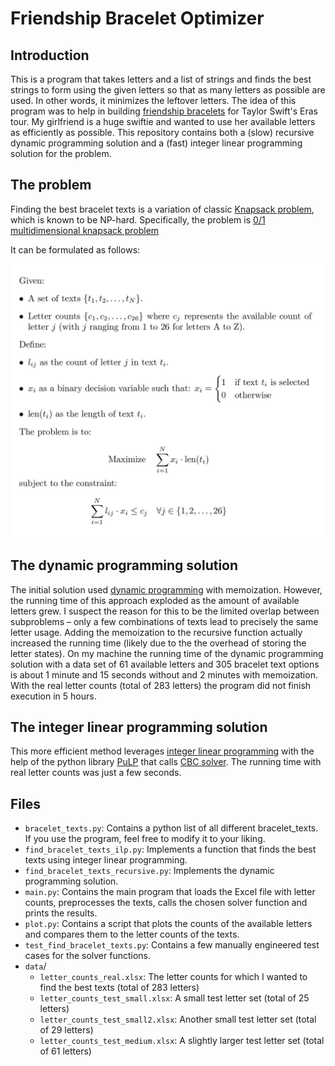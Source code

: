 # Friendship Bracelet Optimizer

## Introduction

This is a program that takes letters and a list of strings and finds the best strings to form using the given letters so that as many letters as possible are used. In other words, it minimizes the leftover letters. The idea of this program was to help in building [friendship bracelets](https://www.theguardian.com/music/2024/feb/07/taylor-swift-eras-tour-australia-friendship-bracelets-inspiration-beads-explained) for Taylor Swift's Eras tour. My girlfriend is a huge swiftie and wanted to use her available letters as efficiently as possible. This repository contains both a (slow) recursive dynamic programming solution and a (fast) integer linear programming solution for the problem.

## The problem

Finding the best bracelet texts is a variation of classic [Knapsack problem](https://en.wikipedia.org/wiki/Knapsack_problem), which is known to be NP-hard. Specifically, the problem is [0/1 multidimensional knapsack problem](https://www.scirp.org/journal/paperinformation?paperid=87646)

It can be formulated as follows:

![Bracelet problem mathematical formulation](bracelet_problem.jpg)

## The dynamic programming solution

The initial solution used [dynamic programming](https://en.wikipedia.org/wiki/Dynamic_programming) with memoization. However, the running time of this approach exploded as the amount of available letters grew. I suspect the reason for this to be the limited overlap between subproblems – only a few combinations of texts lead to precisely the same letter usage. Adding the memoization to the recursive function actually increased the running time (likely due to the the overhead of storing the letter states). On my machine the running time of the dynamic programming solution with a data set of 61 available letters and 305 bracelet text options is about 1 minute and 15 seconds without and 2 minutes with memoization. With the real letter counts (total of 283 letters) the program did not finish execution in 5 hours.

## The integer linear programming solution

This more efficient method leverages [integer linear programming](https://en.wikipedia.org/wiki/Integer_programming) with the help of the python library [PuLP](https://pypi.org/project/PuLP/) that calls [CBC solver](https://github.com/coin-or/Cbc). The running time with real letter counts was just a few seconds.

## Files

- `bracelet_texts.py`: Contains a python list of all different bracelet_texts. If you use the program, feel free to modify it to your liking.
- `find_bracelet_texts_ilp.py`: Implements a function that finds the best texts using integer linear programming.
- `find_bracelet_texts_recursive.py`: Implements the dynamic programming solution.
- `main.py`: Contains the main program that loads the Excel file with letter counts, preprocesses the texts, calls the chosen solver function and prints the results.
- `plot.py`: Contains a script that plots the counts of the available letters and compares them to the letter counts of the texts.
- `test_find_bracelet_texts.py`: Contains a few manually engineered test cases for the solver functions.
- `data`/
  - `letter_counts_real.xlsx`: The letter counts for which I wanted to find the best texts (total of 283 letters)
  - `letter_counts_test_small.xlsx`: A small test letter set (total of 25 letters)
  - `letter_counts_test_small2.xlsx`: Another small test letter set (total of 29 letters)
  - `letter_counts_test_medium.xlsx`: A slightly larger test letter set (total of 61 letters)
